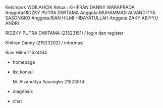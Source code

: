   Kelompok WOILAHCIK
Ketua : KHIFRAN DANNY WARAPRADA
Anggota:RIDZKY PUTRA DWITAMA
Anggota:MUHAMMAD ALVANDITYA SASONGKO
Anggota:RIAN HILMI HIDAYATULLAH
Anggota:ZAKY ABIYYU ANDRI

RIDZKY PUTRA DWITAMA  (21523151) / login dan register

Khifran Danny (21523202) / informasi

Rian Hilmi 21524164
- homepage
- list konsul

  M. Alvanditya Sasongko 21523014
- diagnosis
- chat
